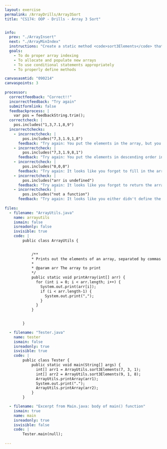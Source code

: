 ```yaml
---
layout: exercise
permalink: /ArrayDrills/Array3Sort
title: "CS174: OOP - Drills - Array 3 Sort"


info:
  prev: "./ArrayInsert"
  next: "./ArrayMinIndex"
  instructions: "Create a static method <code>sort3Elements</code> that takes in 3 integers and returns a 3-element array containing those integers in sorted order.  For instance, if it receives the integers 7, 1, and 3, it should return the array <code>{1, 3, 7}</code>"
  goals:
    - To do proper array indexing
    - To allocate and populate new arrays
    - To use conditional statements appropriately
    - To properly define methods

canvasasmtid: "090214"
canvaspoints: 3
    
processor:  
  correctfeedback: "Correct!!" 
  incorrectfeedback: "Try again"
  submitformlink: false
  feedbackprocess: | 
    var pos = feedbackString.trim();
  correctcheck: |
    pos.includes("1,3,7.1,8,9")
  incorrectchecks:
    - incorrectcheck: |
        pos.includes("7,3,1.9,1,8")
      feedback: "Try again: You put the elements in the array, but you didn't sort them."   
    - incorrectcheck: |
        pos.includes("7,3,1.9,8,1")
      feedback: "Try again: You put the elements in descending order instead of ascending order."   
    - incorrectcheck: |
        pos.includes("0,0,0")
      feedback: "Try again: It looks like you forgot to fill in the array you returned with elements."    
    - incorrectcheck: |
        pos.includes("arr is undefined")
      feedback: "Try again: It looks like you forgot to return the array."    
    - incorrectcheck: |
        pos.includes("not a function")
      feedback: "Try again: It looks like you either didn't define the requested function or you misspelled it."   
 
files:
  - filename: "ArrayUtils.java"
    name: arrayutils
    ismain: false
    isreadonly: false
    isvisible: true
    code: | 
        public class ArrayUtils {
            

            /**
            * Prints out the elements of an array, separated by commas
            * 
            * @param arr The array to print
            */
            public static void printArray(int[] arr) {
              for (int i = 0; i < arr.length; i++) {
                System.out.print(arr[i]);
                if (i < arr.length-1) {
                  System.out.print(",");
                }
              }
            }

  
        }

  - filename: "Tester.java"
    name: tester
    ismain: false
    isreadonly: true
    isvisible: true
    code: | 
        public class Tester {
            public static void main(String[] args) {
              int[] arr1 = ArrayUtils.sort3Elements(7, 3, 1);
              int[] arr2 = ArrayUtils.sort3Elements(9, 1, 8);
              ArrayUtils.printArray(arr1);
              System.out.print(".");
              ArrayUtils.printArray(arr2);
            }
        }    

  - filename: "Excerpt from Main.java: body of main() function"
    ismain: true
    name: main
    isreadonly: true
    isvisible: false
    code: |
        Tester.main(null);
        
---
```

